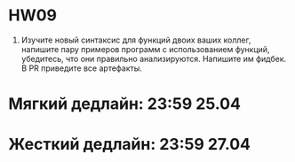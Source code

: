 # HW09

1. Изучите новый синтаксис для функций двоих ваших коллег, напишите пару примеров программ с использованием функций, убедитесь, что они правильно анализируются. Напишите им фидбек. В PR приведите все артефакты.

# Мягкий дедлайн: 23:59 25.04

# Жесткий дедлайн: 23:59 27.04
